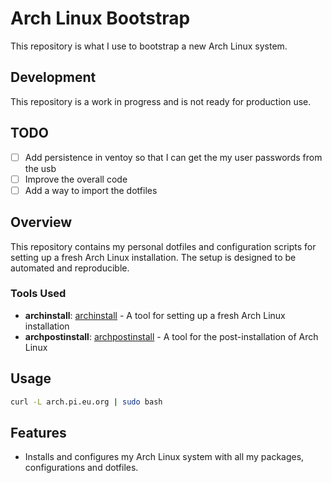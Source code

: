 # Arch Linux Bootstrap

This repository is what I use to bootstrap a new Arch Linux system.

## Development

This repository is a work in progress and is not ready for production use.

## TODO

- [ ] Add persistence in ventoy so that I can get the my user passwords from the usb
- [ ] Improve the overall code
- [ ] Add a way to import the dotfiles

## Overview

This repository contains my personal dotfiles and configuration scripts for setting up a fresh Arch Linux installation. The setup is designed to be automated and reproducible.

### Tools Used
- **archinstall**: [archinstall](https://wiki.archlinux.org/title/Archinstall) - A tool for setting up a fresh Arch Linux installation
- **archpostinstall**: [archpostinstall](https://github.com/ang3lo-azevedo/archpostinstall) - A tool for the post-installation of Arch Linux

## Usage

```bash
curl -L arch.pi.eu.org | sudo bash
```

## Features

- Installs and configures my Arch Linux system with all my packages, configurations and dotfiles.

